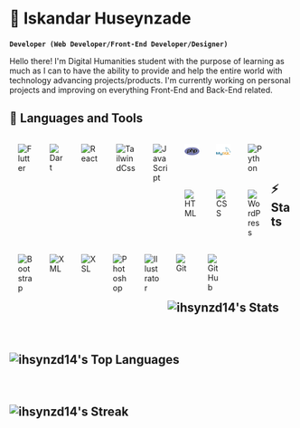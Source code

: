 # 🌌 Iskandar Huseynzade
 
**`Developer (Web Developer/Front-End Developer/Designer)`**

Hello there! I'm Digital Humanities student with the purpose of learning as much as I can to have the ability to provide and help the entire world with technology advancing projects/products. I'm currently working on personal projects and improving on everything Front-End and Back-End related.

<h2>🧰 Languages and Tools</h2>

<img align="left" alt="Flutter" width="26px" style="padding:15px;" src="https://cdn.jsdelivr.net/gh/devicons/devicon@latest/icons/flutter/flutter-original.svg" />
<img align="left" alt="Dart" width="26px" style="padding:15px;" src="https://cdn.jsdelivr.net/gh/devicons/devicon@latest/icons/dart/dart-plain-wordmark.svg" />
<img align="left" alt="React" width="32px" style="padding:15px;" src="https://cdn.jsdelivr.net/gh/devicons/devicon@latest/icons/react/react-original-wordmark.svg" />
<img align="left" alt="TailwindCss" width="35px" style="padding:15px;" src="https://cdn.jsdelivr.net/gh/devicons/devicon@latest/icons/tailwindcss/tailwindcss-original-wordmark.svg" />
<img align="left" alt="JavaScript" width="26px" style="padding:15px;" src="https://cdn.jsdelivr.net/gh/devicons/devicon/icons/javascript/javascript-original.svg" />
<img align="left" alt="PHP" width="26px" style="padding:15px;" src="https://raw.githubusercontent.com/devicons/devicon/master/icons/php/php-original.svg" />
<img align="left" alt="MySQL" width="26px" style="padding:15px;" src="https://raw.githubusercontent.com/devicons/devicon/master/icons/mysql/mysql-original-wordmark.svg" />
<img align="left" alt="Python" width="26px" style="padding:15px;" src="https://cdn.jsdelivr.net/gh/devicons/devicon/icons/python/python-original-wordmark.svg" />
<img align="left" alt="HTML" width="26px" style="padding:15px;" src="https://cdn.jsdelivr.net/gh/devicons/devicon/icons/html5/html5-plain.svg" />
<img align="left" alt="CSS" width="26px" style="padding:15px;" src="https://cdn.jsdelivr.net/gh/devicons/devicon/icons/css3/css3-plain.svg" />
<img align="left" alt="WordPress" width="26px" style="padding:15px;" src="https://cdn.jsdelivr.net/gh/devicons/devicon/icons/wordpress/wordpress-plain.svg" />
<img align="left" alt="Bootstrap" width="26px" style="padding:15px;" src="https://cdn.jsdelivr.net/gh/devicons/devicon/icons/bootstrap/bootstrap-plain.svg" />
<img align="left" alt="XML" width="26px" style="padding:15px;" src="https://cdn-icons-png.flaticon.com/512/337/337959.png" />
<img align="left" alt="XSL" width="26px" style="padding:15px;" src="https://icons.veryicon.com/png/o/file-type/file-type-1/xsl-icon.png" />
<img align="left" alt="Photoshop" width="26px" style="padding:15px;" src="https://cdn.jsdelivr.net/gh/devicons/devicon/icons/photoshop/photoshop-plain.svg" />
<img align="left" alt="Illustrator" width="26px" style="padding:15px;" src="https://cdn.jsdelivr.net/gh/devicons/devicon/icons/illustrator/illustrator-plain.svg" />
<img align="left" alt="Git" width="26px" style="padding:15px;" src="https://cdn.jsdelivr.net/gh/devicons/devicon/icons/git/git-original.svg" />
<img align="left" alt="GitHub" width="26px" style="padding:15px;" src="https://cdn.jsdelivr.net/gh/devicons/devicon/icons/github/github-original-wordmark.svg" />

<br />
<br />
<br />


<h2>⚡ Stats<h2>

![ihsynzd14's Stats](https://github-readme-stats.vercel.app/api?username=ihsynzd14&theme=chartreuse-dark&show_icons=true&hide_border=true&count_private=true)

<br />

![ihsynzd14's Top Languages](https://github-readme-stats.vercel.app/api/top-langs/?username=ihsynzd14&theme=chartreuse-dark&show_icons=true&hide_border=true&layout=compact)

<br />

![ihsynzd14's Streak](https://github-readme-streak-stats.herokuapp.com/?user=ihsynzd14&theme=chartreuse-dark&hide_border=true)
